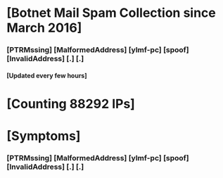 # [Botnet Mail Spam Collection since March 2016]
### [PTRMssing] [MalformedAddress] [ylmf-pc] [spoof] [InvalidAddress] [.] [.]
#### [Updated every few hours]

# [Counting 88292 IPs]

# [Symptoms] 
###   [PTRMssing] [MalformedAddress] [ylmf-pc] [spoof] [InvalidAddress] [.] [.]
